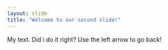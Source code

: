 ```yaml
---
layout: slide
title: "Welcome to our second slide!"
---
```

My text. Did i do it right?
Use the left arrow to go back!
